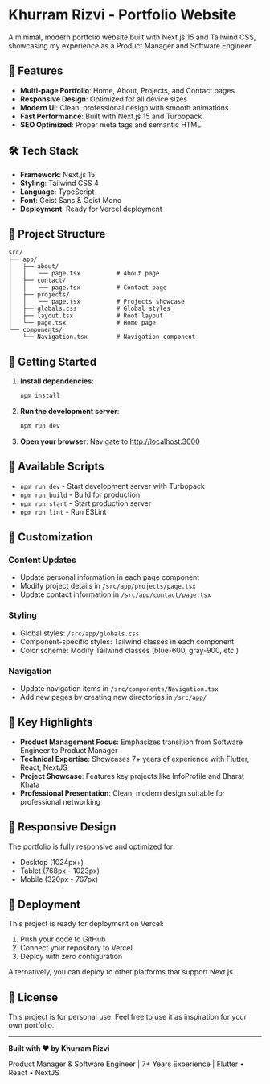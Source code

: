 # Khurram Rizvi - Portfolio Website

A minimal, modern portfolio website built with Next.js 15 and Tailwind CSS, showcasing my experience as a Product Manager and Software Engineer.

## 🚀 Features

- **Multi-page Portfolio**: Home, About, Projects, and Contact pages
- **Responsive Design**: Optimized for all device sizes
- **Modern UI**: Clean, professional design with smooth animations
- **Fast Performance**: Built with Next.js 15 and Turbopack
- **SEO Optimized**: Proper meta tags and semantic HTML

## 🛠️ Tech Stack

- **Framework**: Next.js 15
- **Styling**: Tailwind CSS 4
- **Language**: TypeScript
- **Font**: Geist Sans & Geist Mono
- **Deployment**: Ready for Vercel deployment

## 📁 Project Structure

```
src/
├── app/
│   ├── about/
│   │   └── page.tsx          # About page
│   ├── contact/
│   │   └── page.tsx          # Contact page
│   ├── projects/
│   │   └── page.tsx          # Projects showcase
│   ├── globals.css           # Global styles
│   ├── layout.tsx            # Root layout
│   └── page.tsx              # Home page
└── components/
    └── Navigation.tsx        # Navigation component
```

## 🚀 Getting Started

1. **Install dependencies**:
   ```bash
   npm install
   ```

2. **Run the development server**:
   ```bash
   npm run dev
   ```

3. **Open your browser**:
   Navigate to [http://localhost:3000](http://localhost:3000)

## 📝 Available Scripts

- `npm run dev` - Start development server with Turbopack
- `npm run build` - Build for production
- `npm run start` - Start production server
- `npm run lint` - Run ESLint

## 🎨 Customization

### Content Updates
- Update personal information in each page component
- Modify project details in `/src/app/projects/page.tsx`
- Update contact information in `/src/app/contact/page.tsx`

### Styling
- Global styles: `/src/app/globals.css`
- Component-specific styles: Tailwind classes in each component
- Color scheme: Modify Tailwind classes (blue-600, gray-900, etc.)

### Navigation
- Update navigation items in `/src/components/Navigation.tsx`
- Add new pages by creating new directories in `/src/app/`

## 🌟 Key Highlights

- **Product Management Focus**: Emphasizes transition from Software Engineer to Product Manager
- **Technical Expertise**: Showcases 7+ years of experience with Flutter, React, NextJS
- **Project Showcase**: Features key projects like InfoProfile and Bharat Khata
- **Professional Presentation**: Clean, modern design suitable for professional networking

## 📱 Responsive Design

The portfolio is fully responsive and optimized for:
- Desktop (1024px+)
- Tablet (768px - 1023px)
- Mobile (320px - 767px)

## 🚀 Deployment

This project is ready for deployment on Vercel:

1. Push your code to GitHub
2. Connect your repository to Vercel
3. Deploy with zero configuration

Alternatively, you can deploy to other platforms that support Next.js.

## 📄 License

This project is for personal use. Feel free to use it as inspiration for your own portfolio.

---

**Built with ❤️ by Khurram Rizvi**

Product Manager & Software Engineer | 7+ Years Experience | Flutter • React • NextJS
